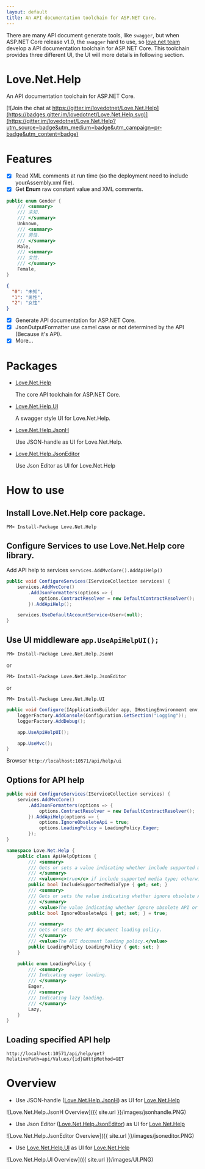 ```yaml
---
layout: default
title: An API documentation toolchain for ASP.NET Core.
---
```


There are many API document generate tools, like `swagger`, but when ASP.NET Core release v1.0, the `swagger` hard to use, 
so [love.net team](https://github.com/lovedotnet/) develop a API documentation toolchain for ASP.NET Core. This toolchain provides three
different UI, the UI will more details in following section.

# Love.Net.Help

An API documentation toolchain for ASP.NET Core. 

[![Join the chat at https://gitter.im/lovedotnet/Love.Net.Help](https://badges.gitter.im/lovedotnet/Love.Net.Help.svg)](https://gitter.im/lovedotnet/Love.Net.Help?utm_source=badge&utm_medium=badge&utm_campaign=pr-badge&utm_content=badge) 

# Features
- [x] Read XML comments at run time (so the deployment need to include yourAssembly.xml file).
- [x] Get **Enum** raw constant value and XML comments.

```csharp
public enum Gender {
    /// <summary>
    /// 未知.
    /// </summary>
    Unknown,
    /// <summary>
    /// 男性.
    /// </summary>
    Male,
    /// <summary>
    /// 女性.
    /// </summary>
    Female,
}
```
    
```json
{
  "0": "未知", 
  "1": "男性", 
  "2": "女性"
}
```
- [x] Generate API documentation for ASP.NET Core.
- [x] JsonOutputFormatter use camel case or not determined by the API (Because it's API).
- [x] More...

# Packages
- [Love.Net.Help](https://www.nuget.org/packages/Love.Net.Help/1.0.0)

    The core API toolchain for ASP.NET Core.

- [Love.Net.Help.UI](https://www.nuget.org/packages/Love.Net.Help.UI/1.0.0)

    A swagger style UI for Love.Net.Help.

- [Love.Net.Help.JsonH](https://www.nuget.org/packages/Love.Net.Help.JsonH/1.0.0)

    Use JSON-handle as UI for Love.Net.Help.

- [Love.Net.Help.JsonEditor](https://www.nuget.org/packages/Love.Net.Help.JsonEditor/1.0.0)

    Use Json Editor as UI for Love.Net.Help

# How to use

## Install **Love.Net.Help** core package.

`PM> Install-Package Love.Net.Help`

## Configure Services to use **Love.Net.Help** core library.

Add API help to services `services.AddMvcCore().AddApiHelp()`

```csharp
public void ConfigureServices(IServiceCollection services) {
    services.AddMvcCore()
        .AddJsonFormatters(options => {
            options.ContractResolver = new DefaultContractResolver();
        }).AddApiHelp();

    services.UseDefaultAccountService<User>(null);
}
```

## Use UI middleware  `app.UseApiHelpUI();`

`PM> Install-Package Love.Net.Help.JsonH`

or

`PM> Install-Package Love.Net.Help.JsonEditor`

or

`PM> Install-Package Love.Net.Help.UI`

```csharp
public void Configure(IApplicationBuilder app, IHostingEnvironment env, ILoggerFactory loggerFactory) {
    loggerFactory.AddConsole(Configuration.GetSection("Logging"));
    loggerFactory.AddDebug();

    app.UseApiHelpUI();

    app.UseMvc();
}
```

Browser `http://localhost:10571/api/help/ui`

## Options for API help

```csharp
public void ConfigureServices(IServiceCollection services) {
    services.AddMvcCore()
        .AddJsonFormatters(options => {
            options.ContractResolver = new DefaultContractResolver();
        }).AddApiHelp(options => {
            options.IgnoreObsoleteApi = true;
            options.LoadingPolicy = LoadingPolicy.Eager;
        });
}
```

```csharp
namespace Love.Net.Help {
    public class ApiHelpOptions {
        /// <summary>
        /// Gets or sets a value indicating whether include supported media type.
        /// </summary>
        /// <value><c>true</c> if include supported media type; otherwise, <c>false</c>.</value>
        public bool IncludeSupportedMediaType { get; set; }
        /// <summary>
        /// Gets or sets the value indicating whether ignore obsolete API or not.
        /// </summary>
        /// <value>The value indicating whether ignore obsolete API or not.</value>
        public bool IgnoreObsoleteApi { get; set; } = true;

        /// <summary>
        /// Gets or sets the API document loading policy.
        /// </summary>
        /// <value>The API document loading policy.</value>
        public LoadingPolicy LoadingPolicy { get; set; }
    }

    public enum LoadingPolicy {
        /// <summary>
        /// Indicating eager loading.
        /// </summary>
        Eager,
        /// <summary>
        /// Indicating lazy loading.
        /// </summary>
        Lazy,
    }
}
```

## Loading specified API help

```
http://localhost:10571/api/help/get?RelativePath=api/Values/{id}&HttpMethod=GET
```

# Overview

- Use JSON-handle ([Love.Net.Help.JsonH](https://www.nuget.org/packages/Love.Net.Help.JsonH/1.0.0)) as UI for [Love.Net.Help](https://www.nuget.org/packages/Love.Net.Help/1.0.0)

![Love.Net.Help.JsonH Overview]({{ site.url }}/images/jsonhandle.PNG)

- Use Json Editor ([Love.Net.Help.JsonEditor](https://www.nuget.org/packages/Love.Net.Help.JsonEditor/1.0.0)) as UI for [Love.Net.Help](https://www.nuget.org/packages/Love.Net.Help/1.0.0)

![Love.Net.Help.JsonEditor Overview]({{ site.url }}/images/jsoneditor.PNG)

- Use [Love.Net.Help.UI](https://www.nuget.org/packages/Love.Net.Help.UI/1.0.0) as UI for [Love.Net.Help](https://www.nuget.org/packages/Love.Net.Help/1.0.0)

![Love.Net.Help.UI Overview]({{ site.url }}/images/UI.PNG)